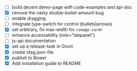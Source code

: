 - [ ] build decent demo-page with code-examples and api-doc
- [x] remove the nasty double-bullet-amount-bug
- [ ] enable dragging
- [ ] integrate type-switch for control (bullets|arrows)
- [x] set arbitrary, fix max-width for `<image-card>`
- [ ] enhance accessability (role="tabpanel")
- [ ] js-api documentation
- [x] set up a release-task in Grunt
- [x] create xtag.json-file
- [x] publish to Bower
- [x] Add installation guide to README
